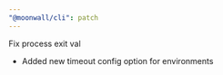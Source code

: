 ```yaml
---
"@moonwall/cli": patch
---
```


Fix process exit val
- Added new timeout config option for environments
